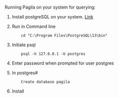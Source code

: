 Running Pagila on your system for querying:
            
  1. Install postgreSQL on your system. [Link](https://www.postgresql.org/download/)
  2. Run in Command line 
             
             cd "C:\Program Files\PostgreSQL\13\bin"
               
  3. Initiate psql
              
             psql -h 127.0.0.1 -U postgres
                
  4. Enter password when prompted for user postgres
 
  5. In postgres#
  
             Create database pagila
  6. Install 
